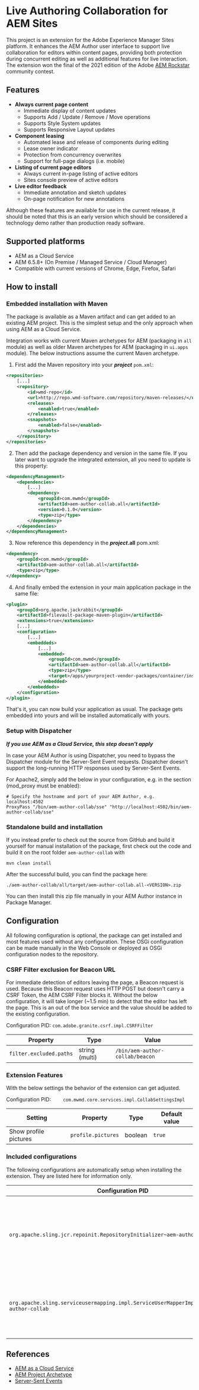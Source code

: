 # Live Authoring Collaboration for AEM Sites

This project is an extension for the Adobe Experience Manager Sites platform. It enhances the AEM Author user interface to support live collaboration for editors within content pages, providing both protection during concurrent editing as well as additional features for live interaction.
The extension won the final of the 2021 edition of the Adobe [AEM Rockstar](https://rockstar.adobeevents.com/) community contest.

## Features

- **Always current page content**
  - Immediate display of content updates
  - Supports Add / Update / Remove / Move operations
  - Supports Style System updates
  - Supports Responsive Layout updates
- **Component leasing**
  - Automated lease and release of components during editing
  - Lease owner indicator
  - Protection from concurrency overwrites
  - Support for full-page dialogs (i.e. mobile)
- **Listing of current page editors**
  - Always current in-page listing of active editors
  - Sites console preview of active editors
- **Live editor feedback**
  - Immediate annotation and sketch updates 
  - On-page notification for new annotations

Although these features are available for use in the current release, it should be noted that this is an early version which should be considered a technology demo rather than production ready software.

## Supported platforms

* AEM as a Cloud Service
* AEM 6.5.8+ (On Premise / Managed Service / Cloud Manager)
* Compatible with current versions of Chrome, Edge, Firefox, Safari

## How to install

### Embedded installation with Maven

The package is available as a Maven artifact and can get added to an existing AEM project. This is the simplest setup and the only approach when using AEM as a Cloud Service.

Integration works with current Maven archetypes for AEM (packaging in `all` module) as well as older Maven archetypes for AEM (packaging in `ui.apps` module). The below instructions assume the current Maven archetype.

1. First add the Maven repository into your ***project*** `pom.xml`:

```xml
<repositories>
    [...]
    <repository>
        <id>wmd-repo</id>
        <url>http://repo.wmd-software.com/repository/maven-releases/</url>
        <releases>
            <enabled>true</enabled>
        </releases>
        <snapshots>
            <enabled>false</enabled>
        </snapshots>
    </repository>
</repositories>	
```

2. Then add the package dependency and version in the same file. If you later want to upgrade the integrated extension, all you need to update is this <version> property:

```xml
<dependencyManagement>
    <dependencies>
        [...]
        <dependency>
            <groupId>com.mwmd</groupId>
            <artifactId>aem-author-collab.all</artifactId>
            <version>0.1.0</version>
            <type>zip</type>
        </dependency>
    </dependencies>
</dependencyManagement>
```

3. Now reference this dependency in the ***project*.all** pom.xml:

```xml
<dependency>
    <groupId>com.mwmd</groupId>
    <artifactId>aem-author-collab.all</artifactId>
    <type>zip</type>
</dependency>
```

4. And finally embed the extension in your main application package in the same file:

```xml
<plugin>
    <groupId>org.apache.jackrabbit</groupId>
    <artifactId>filevault-package-maven-plugin</artifactId>
    <extensions>true</extensions>
    [...]
    <configuration>
        [...]
        <embeddeds>
            [...]
            <embedded>
                <groupId>com.mwmd</groupId>
                <artifactId>aem-author-collab.all</artifactId>
                <type>zip</type>
                <target>/apps/yourproject-vendor-packages/container/install.author</target>
            </embedded>
        </embeddeds>
    </configuration>
</plugin>
```

That's it, you can now build your application as usual. The package gets embedded into yours and will be installed automatically with yours.

### Setup with Dispatcher

***If you use AEM as a Cloud Service, this step doesn't apply***

In case your AEM Author is using Dispatcher, you need to bypass the Dispatcher module for the Server-Sent Event requests. Dispatcher doesn't support the long-running HTTP responses used by Server-Sent Events.

For Apache2, simply add the below in your configuration, e.g. in the <VirtualHost> section (mod_proxy must be enabled):

```
# Specify the hostname and port of your AEM Author, e.g. localhost:4502
ProxyPass "/bin/aem-author-collab/sse" "http://localhost:4502/bin/aem-author-collab/sse"
```

### Standalone build and installation

If you instead prefer to check out the source from GitHub and build it yourself for manual installation of the package, first check out the code and build it on the root folder `aem-author-collab` with

```shell
mvn clean install
```

After the successful build, you can find the package here:

    ./aem-author-collab/all/target/aem-author-collab.all-<VERSION>.zip

You can then install this zip file manually in your AEM Author instance in Package Manager.

## Configuration

All following configuration is optional, the package can get installed and most features used without any configuration. These OSGi configuration can be made manually in the Web Console or deployed as OSGi configuration nodes to the repository.

### CSRF Filter exclusion for Beacon URL

For immediate detection of editors leaving the page, a Beacon request is used. Because this Beacon request uses HTTP POST but doesn't carry a CSRF Token, the AEM CSRF Filter blocks it. Without the below configuration, it will take longer (~1.5 min) to detect that the editor has left the page. This is an out of the box service and the value should be added to the existing configuration.

Configuration PID: `com.adobe.granite.csrf.impl.CSRFFilter` 

| Property | Type           | Value |
| --- | --- | --- |
| `filter.excluded.paths` | string (multi) | `/bin/aem-author-collab/beacon` |

### Extension Features

With the below settings the behavior of the extension can get adjusted.

Configuration PID: `	com.mwmd.core.services.impl.CollabSettingsImpl` 

| Setting               | Property           | Type    | Default value |
| --------------------- | ------------------ | ------- | ------------- |
| Show profile pictures | `profile.pictures` | boolean | `true`        |

### Included configurations

The following configurations are automatically setup when installing the extension. They are listed here for information only.

| Configuration PID                                            | Purpose                                                      |
| ------------------------------------------------------------ | ------------------------------------------------------------ |
| `org.apache.sling.jcr.repoinit.RepositoryInitializer~aem-author-collab` | Creates a service user `aem-author-collab-service` with read permissions for`/content` and `/home/users` |
| `org.apache.sling.serviceusermapping.impl.ServiceUserMapperImpl.amended~aem-author-collab` | Makes the service user `aem-author-collab-service` available to the extension |

## References

- [AEM as a Cloud Service](https://experienceleague.adobe.com/docs/experience-manager-cloud-service/overview/introduction.html)
- [AEM Project Archetype](https://github.com/adobe/aem-project-archetype)
- [Server-Sent Events](https://developer.mozilla.org/en-US/docs/Web/API/Server-sent_events/Using_server-sent_events)

